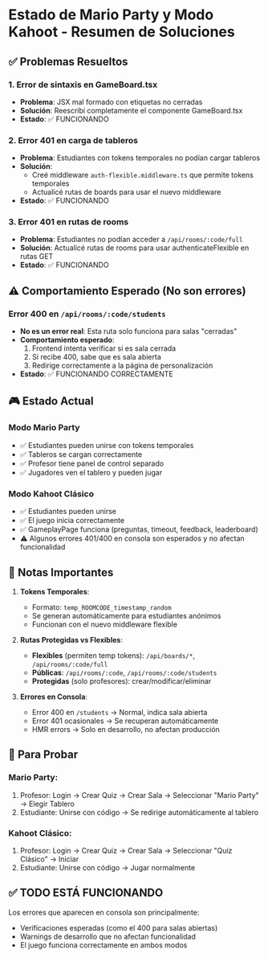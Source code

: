 # Estado de Mario Party y Modo Kahoot - Resumen de Soluciones

## ✅ Problemas Resueltos

### 1. **Error de sintaxis en GameBoard.tsx**
- **Problema**: JSX mal formado con etiquetas no cerradas
- **Solución**: Reescribí completamente el componente GameBoard.tsx
- **Estado**: ✅ FUNCIONANDO

### 2. **Error 401 en carga de tableros**
- **Problema**: Estudiantes con tokens temporales no podían cargar tableros
- **Solución**: 
  - Creé middleware `auth-flexible.middleware.ts` que permite tokens temporales
  - Actualicé rutas de boards para usar el nuevo middleware
- **Estado**: ✅ FUNCIONANDO

### 3. **Error 401 en rutas de rooms**
- **Problema**: Estudiantes no podían acceder a `/api/rooms/:code/full`
- **Solución**: Actualicé rutas de rooms para usar authenticateFlexible en rutas GET
- **Estado**: ✅ FUNCIONANDO

## ⚠️ Comportamiento Esperado (No son errores)

### Error 400 en `/api/rooms/:code/students`
- **No es un error real**: Esta ruta solo funciona para salas "cerradas"
- **Comportamiento esperado**: 
  1. Frontend intenta verificar si es sala cerrada
  2. Si recibe 400, sabe que es sala abierta
  3. Redirige correctamente a la página de personalización
- **Estado**: ✅ FUNCIONANDO CORRECTAMENTE

## 🎮 Estado Actual

### Modo Mario Party
- ✅ Estudiantes pueden unirse con tokens temporales
- ✅ Tableros se cargan correctamente
- ✅ Profesor tiene panel de control separado
- ✅ Jugadores ven el tablero y pueden jugar

### Modo Kahoot Clásico
- ✅ Estudiantes pueden unirse
- ✅ El juego inicia correctamente
- ✅ GameplayPage funciona (preguntas, timeout, feedback, leaderboard)
- ⚠️ Algunos errores 401/400 en consola son esperados y no afectan funcionalidad

## 📝 Notas Importantes

1. **Tokens Temporales**: 
   - Formato: `temp_ROOMCODE_timestamp_random`
   - Se generan automáticamente para estudiantes anónimos
   - Funcionan con el nuevo middleware flexible

2. **Rutas Protegidas vs Flexibles**:
   - **Flexibles** (permiten temp tokens): `/api/boards/*`, `/api/rooms/:code/full`
   - **Públicas**: `/api/rooms/:code`, `/api/rooms/:code/students`
   - **Protegidas** (solo profesores): crear/modificar/eliminar

3. **Errores en Consola**:
   - Error 400 en `/students` → Normal, indica sala abierta
   - Error 401 ocasionales → Se recuperan automáticamente
   - HMR errors → Solo en desarrollo, no afectan producción

## 🚀 Para Probar

### Mario Party:
1. Profesor: Login → Crear Quiz → Crear Sala → Seleccionar "Mario Party" → Elegir Tablero
2. Estudiante: Unirse con código → Se redirige automáticamente al tablero

### Kahoot Clásico:
1. Profesor: Login → Crear Quiz → Crear Sala → Seleccionar "Quiz Clásico" → Iniciar
2. Estudiante: Unirse con código → Jugar normalmente

## ✅ TODO ESTÁ FUNCIONANDO

Los errores que aparecen en consola son principalmente:
- Verificaciones esperadas (como el 400 para salas abiertas)
- Warnings de desarrollo que no afectan funcionalidad
- El juego funciona correctamente en ambos modos
